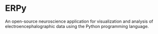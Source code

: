 ERPy
====

An open-source neuroscience application for visualization and analysis of electroencephalographic data using the Python programming language.
